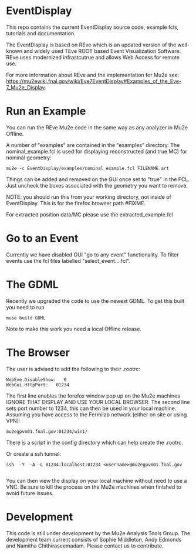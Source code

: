 # EventDisplay

This repo contains the current EventDisplay source code, example fcls, tutorials and documentation.

The EventDisplay is based on REve which is an updated version of the well-known and widely used TEve ROOT based Event Visualization Software. REve uses modernized infrastcutrue and allows Web Access for remote use.

For more information about REve and the implementation for Mu2e see: https://mu2ewiki.fnal.gov/wiki/Eve7EventDisplay#Examples_of_the_Eve-7_Mu2e_Display.

# Run an Example

You can run the REve Mu2e code in the same way as any analyzer in Mu2e Offline. 

A number of "examples" are contained in the "examples" directory. The nominal_example.fcl is used for displaying reconstructed (and true MC) for nominal geometry:

```
mu2e -c EventDisplay/examples/nominal_example.fcl FILENAME.art  
```

Things can be added and removed on the GUI once set to "true" in the FCL. Just uncheck the boxes associated with the geometry you want to remove.

NOTE: you should run this from your working directory, not inside of EventDisplay. This is for the firefox browser path #FIXME.

For extracted position data/MC please use the extracted_example.fcl

# Go to an Event

Currently we have disabled GUI "go to any event" functionality. To filter events use the fcl files labelled "select_event....fcl".

# The GDML

Recently we upgraded the code to use the newest GDML. To get this built you need to run 

```
muse build GDML

```

Note to make this work you need a local Offline release.

# The Browser

The user is advised to add the following to their .rootrc:

```
WebEve.DisableShow:   0
WebGui.HttpPort:   01234
```
The first line enables the forefox window pop up on the Mu2e machines IGNORE THAT DISPLAY AND USE YOUR LOCAL BROWSER. The second line sets port number to 1234, this can then be used in your local machine. Assuming you have access to the Fermilab network (either on site or using VPN):

```
mu2egpvm01.fnal.gov:01234/win1/

```

There is a script in the config directory which can help create the .rootrc.

Or create a ssh tunnel:
```
ssh  -Y  -A -L 01234:localhost:01234 <username>@mu2egpvm01.fnal.gov


```

You can then view the display on your local machine without need to use a VNC. Be sure to kill the process on the Mu2e machines when finished to avoid future issues.

# Development

This code is still under development by the Mu2e Analysis Tools Group. The development team current consists of Sophie Middleton, Andy Edmonds and Namitha Chithiraseemadam. Please contact us to contribute.
